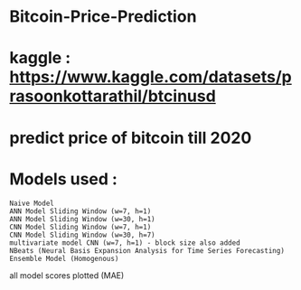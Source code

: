 # Bitcoin-Price-Prediction

# kaggle : https://www.kaggle.com/datasets/prasoonkottarathil/btcinusd  

# predict price of bitcoin till 2020

# Models used : 

    Naive Model
    ANN Model Sliding Window (w=7, h=1)
    ANN Model Sliding Window (w=30, h=1)
    CNN Model Sliding Window (w=7, h=1)
    CNN Model Sliding Window (w=30, h=7)
    multivariate model CNN (w=7, h=1) - block size also added
    NBeats (Neural Basis Expansion Analysis for Time Series Forecasting)
    Ensemble Model (Homogenous)

all model scores plotted (MAE)
